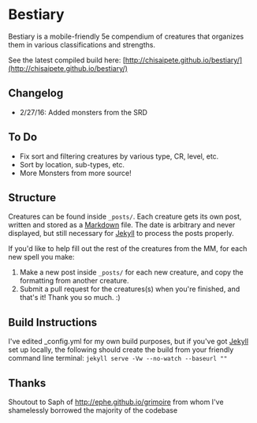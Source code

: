 # Bestiary

Bestiary is a mobile-friendly 5e compendium of creatures that organizes them in various classifications and strengths.

See the latest compiled build here: [http://chisaipete.github.io/bestiary/](http://chisaipete.github.io/bestiary/)

## Changelog
* 2/27/16: Added monsters from the SRD

## To Do
* Fix sort and filtering creatures by various type, CR, level, etc.
* Sort by location, sub-types, etc.
* More Monsters from more source!

## Structure
Creatures can be found inside `_posts/`. Each creature gets its own post, written and stored as a [Markdown](http://daringfireball.net/projects/markdown/basics) file. The date is arbitrary and never displayed, but still necessary for [Jekyll](http://jekyllrb.com) to process the posts properly.

If you'd like to help fill out the rest of the creatures from the MM, for each new spell you make:

1. Make a new post inside `_posts/` for each new creature, and copy the formatting from another creature.
2. Submit a pull request for the creatures(s) when you're finished, and that's it! Thank you so much. :)

## Build Instructions
I've edited _config.yml for my own build purposes, but if you've got [Jekyll](http://jekyllrb.com) set up locally, the following should create the build from your friendly command line terminal:
`jekyll serve -Vw --no-watch --baseurl ""`

## Thanks

Shoutout to Saph of http://ephe.github.io/grimoire from whom I've shamelessly borrowed the majority of the codebase
